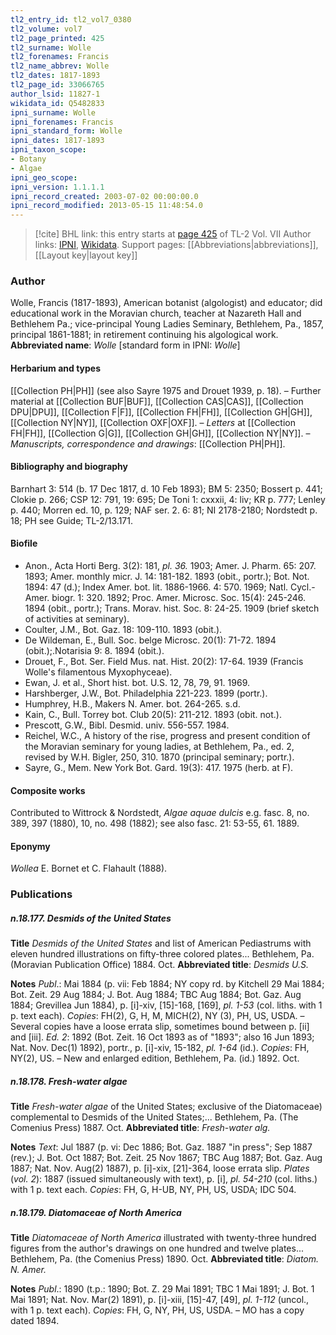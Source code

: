 ```yaml
---
tl2_entry_id: tl2_vol7_0380
tl2_volume: vol7
tl2_page_printed: 425
tl2_surname: Wolle
tl2_forenames: Francis
tl2_name_abbrev: Wolle
tl2_dates: 1817-1893
tl2_page_id: 33066765
author_lsid: 11827-1
wikidata_id: Q5482833
ipni_surname: Wolle
ipni_forenames: Francis
ipni_standard_form: Wolle
ipni_dates: 1817-1893
ipni_taxon_scope: 
- Botany
- Algae
ipni_geo_scope: 
ipni_version: 1.1.1.1
ipni_record_created: 2003-07-02 00:00:00.0
ipni_record_modified: 2013-05-15 11:48:54.0
---
```


> [!cite] BHL link: this entry starts at [page 425](https://www.biodiversitylibrary.org/page/33066765) of TL-2 Vol. VII
> Author links: [IPNI](https://www.ipni.org/a/11827-1), [Wikidata](https://www.wikidata.org/wiki/Q5482833). Support pages: [[Abbreviations|abbreviations]], [[Layout key|layout key]]

### Author

Wolle, Francis (1817-1893), American botanist (algologist) and educator; did educational work in the Moravian church, teacher at Nazareth Hall and Bethlehem Pa.; vice-principal Young Ladies Seminary, Bethlehem, Pa., 1857, principal 1861-1881; in retirement continuing his algological work. 
**Abbreviated name**: *Wolle* \[standard form in IPNI: *Wolle*\]

#### Herbarium and types

[[Collection PH|PH]] (see also Sayre 1975 and Drouet 1939, p. 18). – Further material at [[Collection BUF|BUF]], [[Collection CAS|CAS]], [[Collection DPU|DPU]], [[Collection F|F]], [[Collection FH|FH]], [[Collection GH|GH]], [[Collection NY|NY]], [[Collection OXF|OXF]]. – *Letters* at [[Collection FH|FH]], [[Collection G|G]], [[Collection GH|GH]], [[Collection NY|NY]]. – *Manuscripts, correspondence and drawings*: [[Collection PH|PH]].

#### Bibliography and biography

Barnhart 3: 514 (b. 17 Dec 1817, d. 10 Feb 1893); BM 5: 2350; Bossert p. 441; Clokie p. 266; CSP 12: 791, 19: 695; De Toni 1: cxxxii, 4: liv; KR p. 777; Lenley p. 440; Morren ed. 10, p. 129; NAF ser. 2. 6: 81; NI 2178-2180; Nordstedt p. 18; PH see Guide; TL-2/13.171.

#### Biofile

- Anon., Acta Horti Berg. 3(2): 181, *pl. 36.* 1903; Amer. J. Pharm. 65: 207. 1893; Amer. monthly micr. J. 14: 181-182. 1893 (obit., portr.); Bot. Not. 1894: 47 (d.); Index Amer. bot. lit. 1886-1966. 4: 570. 1969; Natl. Cycl.-Amer. biogr. 1: 320. 1892; Proc. Amer. Microsc. Soc. 15(4): 245-246. 1894 (obit., portr.); Trans. Morav. hist. Soc. 8: 24-25. 1909 (brief sketch of activities at seminary).
- Coulter, J.M., Bot. Gaz. 18: 109-110. 1893 (obit.).
- De Wildeman, E., Bull. Soc. belge Microsc. 20(1): 71-72. 1894 (obit.);.Notarisia 9: 8. 1894 (obit.).
- Drouet, F., Bot. Ser. Field Mus. nat. Hist. 20(2): 17-64. 1939 (Francis Wolle's filamentous Myxophyceae).
- Ewan, J. et al., Short hist. bot. U.S. 12, 78, 79, 91. 1969.
- Harshberger, J.W., Bot. Philadelphia 221-223. 1899 (portr.).
- Humphrey, H.B., Makers N. Amer. bot. 264-265. s.d.
- Kain, C., Bull. Torrey bot. Club 20(5): 211-212. 1893 (obit. not.).
- Prescott, G.W., Bibl. Desmid. univ. 556-557. 1984.
- Reichel, W.C., A history of the rise, progress and present condition of the Moravian seminary for young ladies, at Bethlehem, Pa., ed. 2, revised by W.H. Bigler, 250, 310. 1870 (principal seminary; portr.).
- Sayre, G., Mem. New York Bot. Gard. 19(3): 417. 1975 (herb. at F).

#### Composite works

Contributed to Wittrock & Nordstedt, *Algae aquae dulcis* e.g. fasc. 8, no. 389, 397 (1880), 10, no. 498 (1882); see also fasc. 21: 53-55, 61. 1889.

#### Eponymy

*Wollea* E. Bornet et C. Flahault (1888).

### Publications

##### n.18.177. Desmids of the United States

**Title**
*Desmids of the United States* and list of American Pediastrums with eleven hundred illustrations on fifty-three colored plates... Bethlehem, Pa. (Moravian Publication Office) 1884. Oct.
**Abbreviated title**: *Desmids U.S.*

**Notes**
*Publ*.: Mai 1884 (p. vii: Feb 1884; NY copy rd. by Kitchell 29 Mai 1884; Bot. Zeit. 29 Aug 1884; J. Bot. Aug 1884; TBC Aug 1884; Bot. Gaz. Aug 1884; Grevillea Jun 1884), p. \[i\]-xiv, \[15\]-168, \[169\], *pl. 1-53* (col. liths. with 1 p. text each). *Copies*: FH(2), G, H, M, MICH(2), NY (3), PH, US, USDA. – Several copies have a loose errata slip, sometimes bound between p. \[ii\] and \[iii\].
*Ed. 2*: 1892 (Bot. Zeit. 16 Oct 1893 as of "1893"; also 16 Jun 1893; Nat. Nov. Dec(1) 1892), portr., p. \[i\]-xiv, 15-182, *pl. 1-64* (id.). *Copies*: FH, NY(2), US. – New and enlarged edition, Bethlehem, Pa. (id.) 1892. Oct.

##### n.18.178. Fresh-water algae

**Title**
*Fresh-water algae* of the United States; exclusive of the Diatomaceae) complemental to Desmids of the United States;... Bethlehem, Pa. (The Comenius Press) 1887. Oct.
**Abbreviated title**: *Fresh-water alg.*

**Notes**
*Text*: Jul 1887 (p. vi: Dec 1886; Bot. Gaz. 1887 "in press"; Sep 1887 (rev.); J. Bot. Oct 1887; Bot. Zeit. 25 Nov 1867; TBC Aug 1887; Bot. Gaz. Aug 1887; Nat. Nov. Aug(2) 1887), p. \[i\]-xix, \[21\]-364, loose errata slip.
*Plates* (*vol. 2*): 1887 (issued simultaneously with text), p. \[i\], *pl. 54-210* (col. liths.) with 1 p. text each.
*Copies*: FH, G, H-UB, NY, PH, US, USDA; IDC 504.

##### n.18.179. Diatomaceae of North America

**Title**
*Diatomaceae of North America* illustrated with twenty-three hundred figures from the author's drawings on one hundred and twelve plates... Bethlehem, Pa. (the Comenius Press) 1890. Oct.
**Abbreviated title**: *Diatom. N. Amer.*

**Notes**
*Publ*.: 1890 (t.p.: 1890; Bot. Z. 29 Mai 1891; TBC 1 Mai 1891; J. Bot. 1 Mai 1891; Nat. Nov. Mar(2) 1891), p. \[i\]-xiii, \[15\]-47, \[49\], *pl. 1-112* (uncol., with 1 p. text each).
*Copies*: FH, G, NY, PH, US, USDA. – MO has a copy dated 1894.

